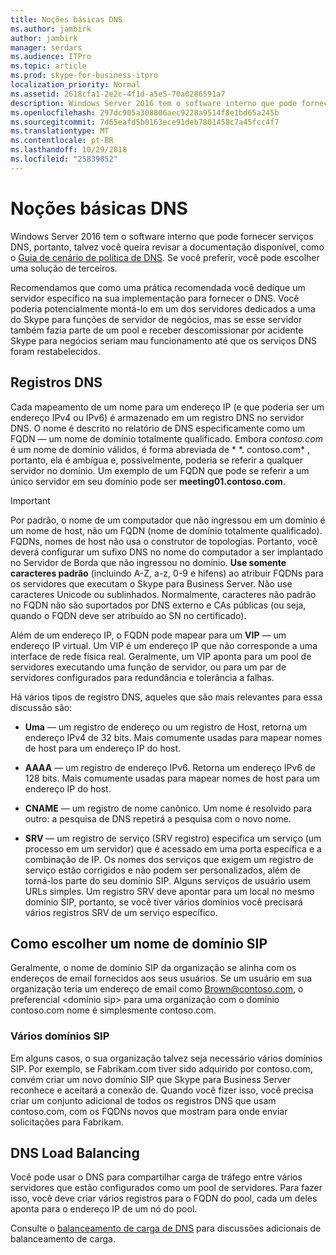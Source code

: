 ```yaml
---
title: Noções básicas DNS
ms.author: jambirk
author: jambirk
manager: serdars
ms.audience: ITPro
ms.topic: article
ms.prod: skype-for-business-itpro
localization_priority: Normal
ms.assetid: 2618cfa1-2e2c-4f1d-a5e5-70a0286591a7
description: Windows Server 2016 tem o software interno que pode fornecer serviços DNS, portanto, talvez você queira revisar a documentação disponível, como o guia de cenário de política de DNS. Se você preferir, você pode escolher uma solução de terceiros.
ms.openlocfilehash: 297dc905a308806aec9228a9514f8e1bd65a245b
ms.sourcegitcommit: 7d65eafd5b0163ece91deb7801458c7a45fcc4f7
ms.translationtype: MT
ms.contentlocale: pt-BR
ms.lasthandoff: 10/29/2018
ms.locfileid: "25839052"
---
```

# <a name="dns-basics"></a>Noções básicas DNS
 
Windows Server 2016 tem o software interno que pode fornecer serviços DNS, portanto, talvez você queira revisar a documentação disponível, como o [Guia de cenário de política de DNS](https://docs.microsoft.com/windows-server/networking/dns/deploy/dns-policy-scenario-guide). Se você preferir, você pode escolher uma solução de terceiros.
  
Recomendamos que como uma prática recomendada você dedique um servidor específico na sua implementação para fornecer o DNS. Você poderia potencialmente montá-lo em um dos servidores dedicados a uma do Skype para funções de servidor de negócios, mas se esse servidor também fazia parte de um pool e receber descomissionar por acidente Skype para negócios seriam mau funcionamento até que os serviços DNS foram restabelecidos.
  
## <a name="dns-records"></a>Registros DNS

Cada mapeamento de um nome para um endereço IP (e que poderia ser um endereço IPv4 ou IPv6) é armazenado em um registro DNS no servidor DNS. O nome é descrito no relatório de DNS especificamente como um FQDN — um nome de domínio totalmente qualificado. Embora *contoso.com* é um nome de domínio válidos, é forma abreviada de * \*. contoso.com* , portanto, ela é ambígua e, possivelmente, poderia se referir a qualquer servidor no domínio. Um exemplo de um FQDN que pode se referir a um único servidor em seu domínio pode ser **meeting01.contoso.com**.
  
> [!IMPORTANT]
> Por padrão, o nome de um computador que não ingressou em um domínio é um nome de host, não um FQDN (nome de domínio totalmente qualificado). FQDNs, nomes de host não usa o construtor de topologias. Portanto, você deverá configurar um sufixo DNS no nome do computador a ser implantado no Servidor de Borda que não ingressou no domínio. **Use somente caracteres padrão** (incluindo A-Z, a-z, 0-9 e hifens) ao atribuir FQDNs para os servidores que executam o Skype para Business Server. Não use caracteres Unicode ou sublinhados. Normalmente, caracteres não padrão no FQDN não são suportados por DNS externo e CAs públicas (ou seja, quando o FQDN deve ser atribuído ao SN no certificado).
  
Além de um endereço IP, o FQDN pode mapear para um **VIP** — um endereço IP virtual. Um VIP é um endereço IP que não corresponde a uma interface de rede física real. Geralmente, um VIP aponta para um pool de servidores executando uma função de servidor, ou para um par de servidores configurados para redundância e tolerância a falhas.
  
Há vários tipos de registro DNS, aqueles que são mais relevantes para essa discussão são: 
  
- **Uma** — um registro de endereço ou um registro de Host, retorna um endereço IPv4 de 32 bits. Mais comumente usadas para mapear nomes de host para um endereço IP do host.
    
- **AAAA** — um registro de endereço IPv6. Retorna um endereço IPv6 de 128 bits. Mais comumente usadas para mapear nomes de host para um endereço IP do host.
    
- **CNAME** — um registro de nome canônico. Um nome é resolvido para outro: a pesquisa de DNS repetirá a pesquisa com o novo nome.
    
- **SRV** — um registro de serviço (SRV registro) especifica um serviço (um processo em um servidor) que é acessado em uma porta específica e a combinação de IP. Os nomes dos serviços que exigem um registro de serviço estão corrigidos e não podem ser personalizados, além de torná-los parte do seu domínio SIP. Alguns serviços de usuário usem URLs simples. Um registro SRV deve apontar para um local no mesmo domínio SIP, portanto, se você tiver vários domínios você precisará vários registros SRV de um serviço específico.
    
## <a name="how-to-choose-a-sip-domain-name"></a>Como escolher um nome de domínio SIP
<a name="BK_NameSIP"> </a>

Geralmente, o nome de domínio SIP da organização se alinha com os endereços de email fornecidos aos seus usuários. Se um usuário em sua organização teria um endereço de email como Brown@contoso.com, o preferencial \<domínio sip\> para uma organização com o domínio contoso.com nome é simplesmente contoso.com.
  
### <a name="multiple-sip-domains"></a>Vários domínios SIP

 Em alguns casos, o sua organização talvez seja necessário vários domínios SIP. Por exemplo, se Fabrikam.com tiver sido adquirido por contoso.com, convém criar um novo domínio SIP que Skype para Business Server reconhece e aceitará a conexão de. Quando você fizer isso, você precisa criar um conjunto adicional de todos os registros DNS que usam contoso.com, com os FQDNs novos que mostram para onde enviar solicitações para Fabrikam.
  
## <a name="dns-load-balancing"></a>DNS Load Balancing
<a name="BK_NameSIP"> </a>

Você pode usar o DNS para compartilhar carga de tráfego entre vários servidores que estão configurados como um pool de servidores. Para fazer isso, você deve criar vários registros para o FQDN do pool, cada um deles aponta para o endereço IP de um nó do pool.
  
Consulte o [balanceamento de carga de DNS](../../plan-your-deployment/edge-server-deployments/advanced-edge-server-dns.md#DNSLB) para discussões adicionais de balanceamento de carga.
  

